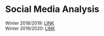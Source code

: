 # Social Media Analysis

Winter 2018/2019: [LINK](https://github.com/datasciencePWR/SocialMediaAnalysis/tree/2018/2019-winter)  
Winter 2019/2020: [LINK](https://github.com/datasciencePWR/SocialMediaAnalysis/tree/2019/2020-winter)
